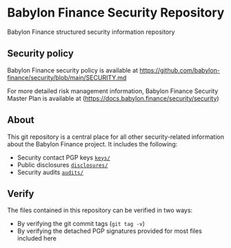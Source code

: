 # Babylon Finance Security Repository
Babylon Finance structured security information repository

## Security policy
Babylon Finance security policy is available at https://github.com/babylon-finance/security/blob/main/SECURITY.md

For more detailed risk management information, Babylon Finance Security Master Plan is available at (https://docs.babylon.finance/security/security)

## About
This git repository is a central place for all other security-related information about the Babylon Finance project. It includes the following:

* Security contact PGP keys [`keys/`](./keys/)
* Public disclosures [`disclosures/`](./disclosures/README.md)
* Security audits [`audits/`](./audits/README.md)


## Verify
The files contained in this repository can be verified in two ways:

* By verifying the git commit tags (`git tag -v`)
* By verifying the detached PGP signatures provided for most files included here
